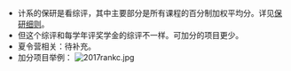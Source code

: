 + 计系的保研是看综评，其中主要部分是所有课程的百分制加权平均分。详见[保研细则](https://scce.ucas.ac.cn/index.php/zh-CN/tzgg/3124-2016-3)。
+ 但这个综评和每学年评奖学金的综评不一样。可加分的项目更少。  
+ 夏令营相关：待补充。
+ 加分项目举例：
![2017rankc.jpg](https://i.loli.net/2021/03/06/mkeqKF8ivgRwUEh.jpg)  

